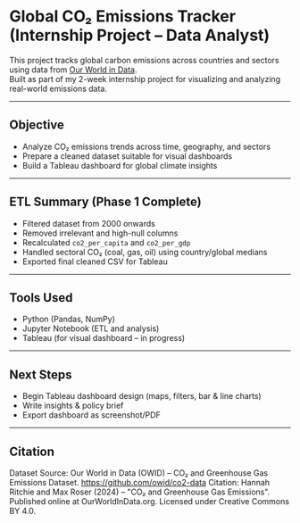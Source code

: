 #  Global CO₂ Emissions Tracker (Internship Project – Data Analyst)

This project tracks global carbon emissions across countries and sectors using data from [Our World in Data](https://github.com/owid/co2-data).  
Built as part of my 2-week internship project for visualizing and analyzing real-world emissions data.

---

##  Objective

- Analyze CO₂ emissions trends across time, geography, and sectors
- Prepare a cleaned dataset suitable for visual dashboards
- Build a Tableau dashboard for global climate insights

---

##  ETL Summary (Phase 1 Complete)

- Filtered dataset from 2000 onwards
- Removed irrelevant and high-null columns
- Recalculated `co2_per_capita` and `co2_per_gdp`
- Handled sectoral CO₂ (coal, gas, oil) using country/global medians
- Exported final cleaned CSV for Tableau

---

##  Tools Used

- Python (Pandas, NumPy)
- Jupyter Notebook (ETL and analysis)
- Tableau (for visual dashboard – in progress)

---

##  Next Steps

- Begin Tableau dashboard design (maps, filters, bar & line charts)
- Write insights & policy brief
- Export dashboard as screenshot/PDF

---

##  Citation

Dataset Source:
Our World in Data (OWID) – CO₂ and Greenhouse Gas Emissions Dataset.
https://github.com/owid/co2-data
Citation: Hannah Ritchie and Max Roser (2024) – "CO₂ and Greenhouse Gas Emissions". Published online at OurWorldInData.org.
Licensed under Creative Commons BY 4.0.
